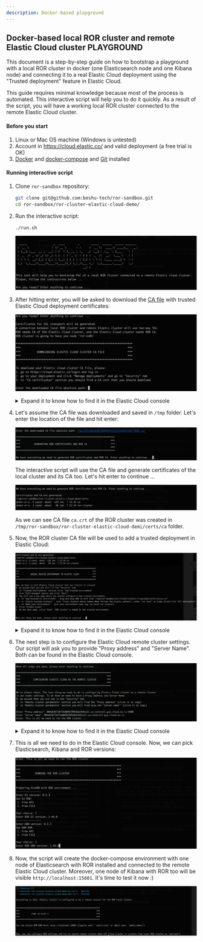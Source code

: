 ```yaml
---
description: Docker-based playground
---
```


## Docker-based local ROR cluster and remote Elastic Cloud cluster PLAYGROUND

This document is a step-by-step guide on how to bootstrap a playground with a local ROR cluster in docker (one Elasticsearch node and one Kibana node) 
and connecting it to a real Elastic Cloud deployment using the "Trusted deployment" feature in Elastic Cloud.

This guide requires minimal knowledge because most of the process is automated. This interactive script will help you to do it quickly. As a result of the script, you will have a working local ROR cluster connected to the remote Elastic Cloud cluster. 

#### Before you start
1. Linux or Mac OS machine (Windows is untested)
2. Account in https://cloud.elastic.co/ and valid deployment (a free trial is OK)
2. [Docker](https://www.docker.com/) and [docker-compose](https://docs.docker.com/compose/) and [Git](https://git-scm.com/) installed

#### Running interactive script
1. Clone `ror-sandbox` repository:

    ```bash
    git clone git@github.com:beshu-tech/ror-sandbox.git
    cd ror-sandbox/ror-cluster-elastic-cloud-demo/
    ```

2. Run the interactive script:

    ```bash
    ./run.sh
    ```

    ![Intro](../../.gitbook/assets/elastic_cloud_interactive_script_f1.png)

3. After hitting enter, you will be asked to download the [CA file](https://en.wikipedia.org/wiki/Certificate_authority) with trusted Elastic Cloud deployment certificates:

    ![Elastic Cloud CA Cert](../../.gitbook/assets/elastic_cloud_interactive_script_f2.png)

    <details>
        <summary>Expand it to know how to find it in the Elastic Cloud console</summary>

    ![Elastic Cloud home page](../../.gitbook/assets/elastic_cloud_interactive_script_f3.png)

    ![Elastic Cloud security tab](../../.gitbook/assets/elastic_cloud_interactive_script_f4.png)

    ![Elastic Cloud download CA](../../.gitbook/assets/elastic_cloud_interactive_script_f5.png)

    </details>

4. Let's assume the CA file was downloaded and saved in `/tmp` folder. Let's enter the location of the file and hit enter:

    ![Elastic Cloud CA Cert location](../../.gitbook/assets/elastic_cloud_interactive_script_f6.png)

    The interactive script will use the CA file and generate certificates of the local cluster and its CA too. Let's hit enter to continue ...

    ![ROR cluster certs generation](../../.gitbook/assets/elastic_cloud_interactive_script_f7.png)

    As we can see CA file `ca.crt` of the ROR cluster was created in `/tmp/ror-sandbox/ror-cluster-elastic-cloud-demi/certs/ca` folder. 

5. Now, the ROR cluster CA file will be used to add a trusted deployment in Elastic Cloud:

    ![Adding trust deployment instructions](../../.gitbook/assets/elastic_cloud_interactive_script_f8.png)

    <details>
        <summary>Expand it to know how to find it in the Elastic Cloud console</summary>

    ![Adding trust deployment in Elastic Console 1](../../.gitbook/assets/elastic_cloud_interactive_script_f9.png)

    ![Adding trust deployment in Elastic Console 2](../../.gitbook/assets/elastic_cloud_interactive_script_f10.png)

    ![Adding trust deployment in Elastic Console 3](../../.gitbook/assets/elastic_cloud_interactive_script_f11.png)

    ![Adding trust deployment in Elastic Console 4](../../.gitbook/assets/elastic_cloud_interactive_script_f12.png)

    </details>

6. The next step is to configure the Elastic Cloud remote cluster settings. Our script will ask you to provide "Proxy address" and "Server Name". Both can be found in the Elastic Cloud console.
   
    ![Remote cluster settings](../../.gitbook/assets/elastic_cloud_interactive_script_f13.png)


    <details>
        <summary>Expand it to know how to find it in the Elastic Cloud console</summary>

    ![Copying proxy address and server name](../../.gitbook/assets/elastic_cloud_interactive_script_f14.png)

    </details>

7. This is all we need to do in the Elastic Cloud console. Now, we can pick Elasticsearch, Kibana and ROR versions:

    ![Picking versions](../../.gitbook/assets/elastic_cloud_interactive_script_f15.png)

8. Now, the script will create the docker-compose environment with one node of Elasticsearch with ROR installed and connected to the remote Elastic Cloud cluster. Moreover, one node of Kibana with ROR too will be visible `http://localhost:15601`. It's time to test it now :)

    ![Summary](../../.gitbook/assets/elastic_cloud_interactive_script_f16.png)
